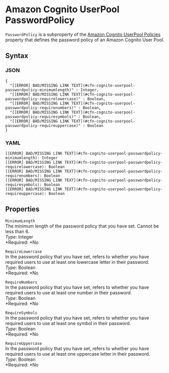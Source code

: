 # Amazon Cognito UserPool PasswordPolicy<a name="aws-properties-cognito-userpool-passwordpolicy"></a>

`PasswordPolicy` is a subproperty of the [Amazon Cognito UserPool Policies](aws-properties-cognito-userpool-policies.md) property that defines the password policy of an Amazon Cognito User Pool\.

## Syntax<a name="aws-properties-cognito-userpool-passwordpolicy-syntax"></a>

### JSON<a name="aws-properties-cognito-userpool-passwordpolicy-syntax.json"></a>

```
{
  "[[ERROR] BAD/MISSING LINK TEXT](#cfn-cognito-userpool-passwordpolicy-minimumlength)" : Integer,
  "[[ERROR] BAD/MISSING LINK TEXT](#cfn-cognito-userpool-passwordpolicy-requirelowercase)" : Boolean,
  "[[ERROR] BAD/MISSING LINK TEXT](#cfn-cognito-userpool-passwordpolicy-requirenumbers)" : Boolean,
  "[[ERROR] BAD/MISSING LINK TEXT](#cfn-cognito-userpool-passwordpolicy-requiresymbols)" : Boolean,
  "[[ERROR] BAD/MISSING LINK TEXT](#cfn-cognito-userpool-passwordpolicy-requireuppercase)" : Boolean
}
```

### YAML<a name="aws-properties-cognito-userpool-passwordpolicy-syntax.yaml"></a>

```
[[ERROR] BAD/MISSING LINK TEXT](#cfn-cognito-userpool-passwordpolicy-minimumlength): Integer
[[ERROR] BAD/MISSING LINK TEXT](#cfn-cognito-userpool-passwordpolicy-requirelowercase): Boolean
[[ERROR] BAD/MISSING LINK TEXT](#cfn-cognito-userpool-passwordpolicy-requirenumbers): Boolean
[[ERROR] BAD/MISSING LINK TEXT](#cfn-cognito-userpool-passwordpolicy-requiresymbols): Boolean
[[ERROR] BAD/MISSING LINK TEXT](#cfn-cognito-userpool-passwordpolicy-requireuppercase): Boolean
```

## Properties<a name="aws-properties-cognito-userpool-passwordpolicy-properties"></a>

`MinimumLength`  
The minimum length of the password policy that you have set\. Cannot be less than 6\.  
*Type*: Integer  
*Required: *No

`RequireLowercase`  
In the password policy that you have set, refers to whether you have required users to use at least one lowercase letter in their password\.  
*Type*: Boolean  
*Required: *No

`RequireNumbers`  
In the password policy that you have set, refers to whether you have required users to use at least one number in their password\.  
*Type*: Boolean  
*Required: *No

`RequireSymbols`  
In the password policy that you have set, refers to whether you have required users to use at least one symbol in their password\.  
*Type*: Boolean  
*Required: *No

`RequireUppercase`  
In the password policy that you have set, refers to whether you have required users to use at least one uppercase letter in their password\.  
*Type*: Boolean  
*Required: *No